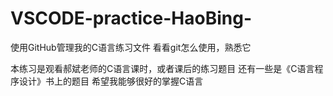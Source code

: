 # VSCODE-practice-HaoBing-

使用GitHub管理我的C语言练习文件
看看git怎么使用，熟悉它

本练习是观看郝斌老师的C语言课时，或者课后的练习题目
还有一些是《C语言程序设计》书上的题目
希望我能够很好的掌握C语言
